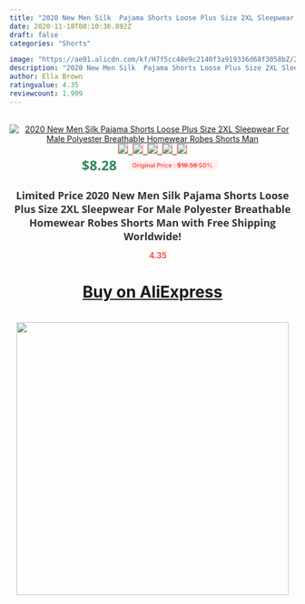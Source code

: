 ```yaml
---
title: "2020 New Men Silk  Pajama Shorts Loose Plus Size 2XL Sleepwear For Male Polyester Breathable Homewear Robes Shorts Man"
date: 2020-11-18T08:10:36.892Z
draft: false
categories: "Shorts"

image: "https://ae01.alicdn.com/kf/H7f5cc48e9c2140f3a919336d68f3058bZ/2020-New-Men-Silk-Pajama-Shorts-Loose-Plus-Size-2XL-Sleepwear-For-Male-Polyester-Breathable-Homewear.jpg"
description: "2020 New Men Silk  Pajama Shorts Loose Plus Size 2XL Sleepwear For Male Polyester Breathable Homewear Robes Shorts Man"
author: Ella Brown
ratingvalue: 4.35
reviewcount: 1.999
---
```

<br>
<div style="text-align: center;">
<a href="https://s.click.aliexpress.com/e/_A8SIZR" target="_blank" rel="nofollow noopener noreferrer"><img alt="2020 New Men Silk  Pajama Shorts Loose Plus Size 2XL Sleepwear For Male Polyester Breathable Homewear Robes Shorts Man" class="magnifier-image" src="https://ae01.alicdn.com/kf/H7f5cc48e9c2140f3a919336d68f3058bZ/2020-New-Men-Silk-Pajama-Shorts-Loose-Plus-Size-2XL-Sleepwear-For-Male-Polyester-Breathable-Homewear.jpg_640x640.jpg">
<br>
<img style="border:1px solid salmon" src="https://ae01.alicdn.com/kf/H7f5cc48e9c2140f3a919336d68f3058bZ/2020-New-Men-Silk-Pajama-Shorts-Loose-Plus-Size-2XL-Sleepwear-For-Male-Polyester-Breathable-Homewear.jpg_120x120.jpg">&nbsp;&nbsp;<img style="border:1px solid salmon" src="https://ae01.alicdn.com/kf/Hd0137ee1176d4bc8a8d79f2761598b181/2020-New-Men-Silk-Pajama-Shorts-Loose-Plus-Size-2XL-Sleepwear-For-Male-Polyester-Breathable-Homewear.jpg_120x120.jpg">&nbsp;&nbsp;<img style="border:1px solid salmon" src="https://ae01.alicdn.com/kf/H4741ac800bee4c8e9056643d92bf9978Q/2020-New-Men-Silk-Pajama-Shorts-Loose-Plus-Size-2XL-Sleepwear-For-Male-Polyester-Breathable-Homewear.jpg_120x120.jpg">&nbsp;&nbsp;<img style="border:1px solid salmon" src="https://ae01.alicdn.com/kf/H8b80042d976b417a8c2ff099ba9f8b8ez/2020-New-Men-Silk-Pajama-Shorts-Loose-Plus-Size-2XL-Sleepwear-For-Male-Polyester-Breathable-Homewear.jpg_120x120.jpg">&nbsp;&nbsp;<img style="border:1px solid salmon" src="https://ae01.alicdn.com/kf/H2e4c51b48ea741b28a75ddbd6d4680ffL/2020-New-Men-Silk-Pajama-Shorts-Loose-Plus-Size-2XL-Sleepwear-For-Male-Polyester-Breathable-Homewear.jpg_120x120.jpg"></a></div><br0>
<div style="text-align: center;"><span style="background-color: white; border: 0px; box-sizing: border-box; color: seagreen; display: inline-block; font-family: &quot;open sans&quot; , &quot;arial&quot; , &quot;helvetica&quot; , sans-serif , &quot;heiti&quot;; font-size: 24px; font-stretch: inherit; font-weight: 700; line-height: inherit; margin: 0px 10px 0px 0px; padding: 0px; vertical-align: middle;">$8.28 </span>
<span style="background: rgb(255 , 241 , 241); border-radius: 3px; border: 0px; box-sizing: border-box; color: #ff4747; display: inline-block; font-family: inherit; font-size: 12px; font-stretch: inherit; font-style: inherit; font-variant: inherit; font-weight: 600; line-height: inherit; margin: 0px; padding: 2px 5px; transform: scale(0.9); vertical-align: middle;">Original Price : <b style="text-decoration: line-through;">$16.56 </b> 50%&nbsp;&nbsp;</span></div>
<h1 style="color: #333333; display: inline-block; font-family: &quot;open sans&quot; , &quot;arial&quot; , &quot;helvetica&quot; , sans-serif , &quot;heiti&quot;; font-size: 18px; font-stretch: inherit; font-weight: 700; text-align: center;">Limited Price 2020 New Men Silk  Pajama Shorts Loose Plus Size 2XL Sleepwear For Male Polyester Breathable Homewear Robes Shorts Man with Free Shipping Worldwide!</h1>
<div style="color: #ff4747; text-align: center;">
<img src="https://4.bp.blogspot.com/-M0ZcTcb-5uY/XleCXlxnR4I/AAAAAAAAAEc/OrjgMkXV1oMQFaCRZj5HQwOCBcu3w1FegCPcBGAYYCw/s1600/star.png" style="height: 15px;">&nbsp;<b>4.35</b></div>
<div class="button_cont" align="center"><a class="buynow_a" href="https://s.click.aliexpress.com/e/_A8SIZR" target="_blank" rel="nofollow noopener noreferrer"><H1>Buy on AliExpress</H1></a></div><br>
<div class="separator" style="clear: both; text-align: center;">
<img src="https://lh3.googleusercontent.com/-pTy5HemUv9M/XlePHvY0dAI/AAAAAAAAAE4/0nX5iRUoIWY8eMW9Dpxeirr157OZliDIgCLcBGAsYHQ/s1600/badge.gif" width="480">
</div>
